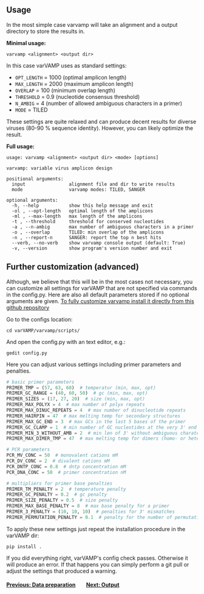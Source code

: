 ## Usage


In the most simple case varvamp will take an alignment and a output directory to store the results in.

**Minimal usage:**

```shell
varvamp <alignment> <output dir>
```

In this case varVAMP uses as standard settings:

* ```OPT_LENGTH``` = 1000 (optimal amplicon length)
* ```MAX_LENGTH``` = 2000 (maximum amplicon length)
* ```OVERLAP``` = 100 (minimum overlap length)
* ```THRESHOLD``` = 0.9 (nucleotide consensus threshold)
* ```N_AMBIG``` = 4 (number of allowed ambiguous characters in a primer)
* ```MODE``` = TILED

These settings are quite relaxed and can produce decent results for diverse viruses (80-90 % sequence identity). However, you can likely optimize the result.

**Full usage:**
```shell
usage: varvamp <alignment> <output dir> <mode> [options]
```

```
varvamp: variable virus amplicon design

positional arguments:
  input                alignment file and dir to write results
  mode                 varvamp modes: TILED, SANGER

optional arguments:
  -h, --help           show this help message and exit
  -ol , --opt-length   optimal length of the amplicons
  -ml , --max-length   max length of the amplicons
  -t , --threshold     threshold for conserved nucleotides
  -a , --n-ambig       max number of ambiguous characters in a primer
  -o , --overlap       TILED: min overlap of the amplicons
  -n , --report-n      SANGER: report the top n best hits
  --verb, --no-verb    show varvamp console output (default: True)
  -v, --version        show program's version number and exit
```

## Further customization (advanced)

Although, we believe that this will be in the most cases not necessary, you can customize all settings for varVAMP that are not specified via commands in the config.py. Here are also all default parameters stored if no optional arguments are given. [To fully customize varvamp install it directly from this github repository](./installation.md)

Go to the configs location:
```shell
cd varVAMP/varvamp/scripts/
```
And open the config.py with an text editor, e.g.:
```shell
gedit config.py
```
Here you can adjust various settings including primer parameters and penalties.

```python
# basic primer parameters
PRIMER_TMP = (57, 63, 60)  # temperatur (min, max, opt)
PRIMER_GC_RANGE = (40, 60, 50)  # gc (min, max, opt)
PRIMER_SIZES = (17, 27, 20)  # size (min, max, opt)
PRIMER_MAX_POLYX = 4  # max number of polyx repeats
PRIMER_MAX_DINUC_REPEATS = 4  # max number of dinucleotide repeats
PRIMER_HAIRPIN = 47  # max melting temp for secondary structures
PRIMER_MAX_GC_END = 3  # max GCs in the last 5 bases of the primer
PRIMER_GC_CLAMP = 1  # min number of GC nucleotides at the very 3' end
PRIMER_MIN_3_WITHOUT_AMB = 2  # min len of 3' without ambiguous charaters
PRIMER_MAX_DIMER_TMP = 47  # max melting temp for dimers (homo- or heterodimers)

# PCR parameters
PCR_MV_CONC = 50  # monovalent cations mM
PCR_DV_CONC = 2  # divalent cations mM
PCR_DNTP_CONC = 0.8  # dntp concentration mM
PCR_DNA_CONC = 50  # primer concentration nM

# multipliers for primer base penalties
PRIMER_TM_PENALTY = 2  # temperature penalty
PRIMER_GC_PENALTY = 0.2  # gc penalty
PRIMER_SIZE_PENALTY = 0.5  # size penalty
PRIMER_MAX_BASE_PENALTY = 8  # max base penalty for a primer
PRIMER_3_PENALTY = (10, 10, 10)  # penalties for 3' mismatches
PRIMER_PERMUTATION_PENALTY = 0.1  # penalty for the number of permutations
```
To apply these new settings just repeat the installation procedure in the varVAMP dir:
```shell
pip install .
```
If you did everything right, varVAMP's config check passes. Otherwise it will produce an error. If that happens you can simply perform a git pull or adjust the settings that produced a warning.

#### [Previous: Data preparation](./preparing_the_data.md)&emsp;&emsp;[Next: Output](./output.md)
